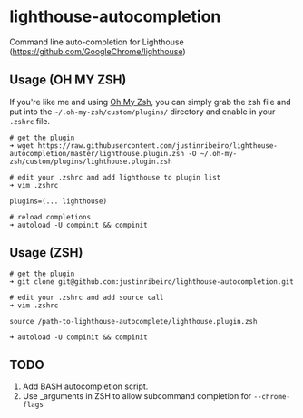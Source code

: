 # lighthouse-autocompletion
Command line auto-completion for Lighthouse (https://github.com/GoogleChrome/lighthouse)

## Usage (OH MY ZSH)

If you're like me and using [Oh My Zsh](https://github.com/robbyrussell/oh-my-zsh), you can simply grab the zsh file and put into the `~/.oh-my-zsh/custom/plugins/` directory and enable in your `.zshrc` file.

```
# get the plugin
➜ wget https://raw.githubusercontent.com/justinribeiro/lighthouse-autocompletion/master/lighthouse.plugin.zsh -O ~/.oh-my-zsh/custom/plugins/lighthouse.plugin.zsh

# edit your .zshrc and add lighthouse to plugin list
➜ vim .zshrc

plugins=(... lighthouse)

# reload completions
➜ autoload -U compinit && compinit
```

## Usage (ZSH)

```
# get the plugin
➜ git clone git@github.com:justinribeiro/lighthouse-autocompletion.git

# edit your .zshrc and add source call
➜ vim .zshrc

source /path-to-lighthouse-autocomplete/lighthouse.plugin.zsh

➜ autoload -U compinit && compinit
```

## TODO

1. Add BASH autocompletion script.
2. Use _arguments in ZSH to allow subcommand completion for `--chrome-flags` 
